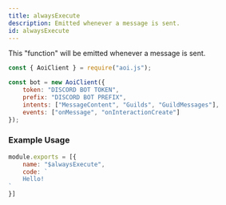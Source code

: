 ```yaml
---
title: alwaysExecute
description: Emitted whenever a message is sent.
id: alwaysExecute
---
```


This "function" will be emitted whenever a message is sent.

```javascript
const { AoiClient } = require("aoi.js");

const bot = new AoiClient({
    token: "DISCORD BOT TOKEN",
    prefix: "DISCORD BOT PREFIX",
    intents: ["MessageContent", "Guilds", "GuildMessages"],
    events: ["onMessage", "onInteractionCreate"]
});
```

### Example Usage

```javascript
module.exports = [{
    name: "$alwaysExecute",
    code: `
    Hello!
`
}]
```